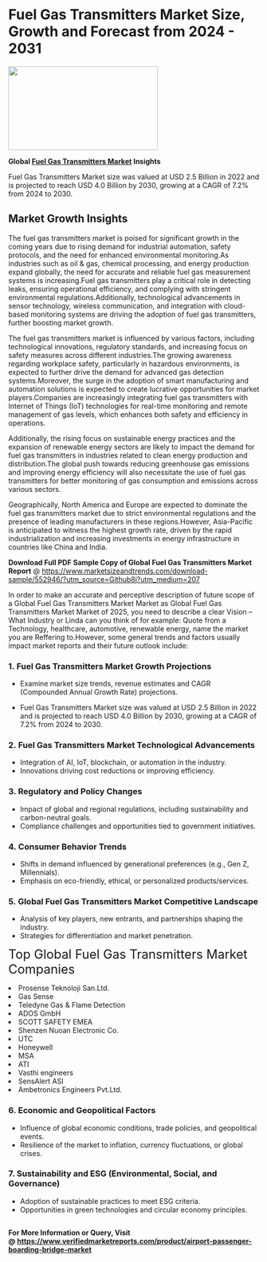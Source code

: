 <H1>Fuel Gas Transmitters Market Size, Growth and Forecast from 2024 - 2031</H1><img class="aligncenter size-medium wp-image-584254" src="https://thirdeyenews.in/wp-content/uploads/2024/09/Global-Market-Research-300x168.jpeg" alt="" width="300" height="168" /><p><strong>Global&nbsp;<a href="https://www.marketsizeandtrends.com/download-sample/552946/?utm_source=Github8j?utm_medium=207">Fuel Gas Transmitters Market</a> Insights</strong></p><p>Fuel Gas Transmitters Market size was valued at USD 2.5 Billion in 2022 and is projected to reach USD 4.0 Billion by 2030, growing at a CAGR of 7.2% from 2024 to 2030.</p><p><h2>Market Growth Insights</h2> <p>The fuel gas transmitters market is poised for significant growth in the coming years due to rising demand for industrial automation, safety protocols, and the need for enhanced environmental monitoring.As industries such as oil & gas, chemical processing, and energy production expand globally, the need for accurate and reliable fuel gas measurement systems is increasing.Fuel gas transmitters play a critical role in detecting leaks, ensuring operational efficiency, and complying with stringent environmental regulations.Additionally, technological advancements in sensor technology, wireless communication, and integration with cloud-based monitoring systems are driving the adoption of fuel gas transmitters, further boosting market growth.</p> <p>The fuel gas transmitters market is influenced by various factors, including technological innovations, regulatory standards, and increasing focus on safety measures across different industries.The growing awareness regarding workplace safety, particularly in hazardous environments, is expected to further drive the demand for advanced gas detection systems.Moreover, the surge in the adoption of smart manufacturing and automation solutions is expected to create lucrative opportunities for market players.Companies are increasingly integrating fuel gas transmitters with Internet of Things (IoT) technologies for real-time monitoring and remote management of gas levels, which enhances both safety and efficiency in operations.</p> <p>Additionally, the rising focus on sustainable energy practices and the expansion of renewable energy sectors are likely to impact the demand for fuel gas transmitters in industries related to clean energy production and distribution.The global push towards reducing greenhouse gas emissions and improving energy efficiency will also necessitate the use of fuel gas transmitters for better monitoring of gas consumption and emissions across various sectors.</p> <p>Geographically, North America and Europe are expected to dominate the fuel gas transmitters market due to strict environmental regulations and the presence of leading manufacturers in these regions.However, Asia-Pacific is anticipated to witness the highest growth rate, driven by the rapid industrialization and increasing investments in energy infrastructure in countries like China and India.</p> <p><span class=""><strong>Download Full PDF Sample Copy of Global Fuel Gas Transmitters Market Report</strong> @ <a href="https://www.marketsizeandtrends.com/download-sample/552946/?utm_source=Github8j?utm_medium=207" target="_blank">https://www.marketsizeandtrends.com/download-sample/552946/?utm_source=Github8j?utm_medium=207</a></span></p><p>In order to make an accurate and perceptive description of future scope of a Global&nbsp;Fuel Gas Transmitters Market Market as Global&nbsp;Fuel Gas Transmitters Market Market of 2025, you need to describe a clear Vision &ndash; What Industry or Linda can you think of for example: Quote from a Technology, healthcare, automotive, renewable energy, name the market you are Reffering to.However, some general trends and factors usually impact market reports and their future outlook include:</p><h3>1.&nbsp;<strong>Fuel Gas Transmitters Market Growth Projections</strong></h3><ul><li>Examine market size trends, revenue estimates and CAGR (Compounded Annual Growth Rate) projections.</li><li><p>Fuel Gas Transmitters Market size was valued at USD 2.5 Billion in 2022 and is projected to reach USD 4.0 Billion by 2030, growing at a CAGR of 7.2% from 2024 to 2030.</p></li></ul><h3>2.&nbsp;<strong>Fuel Gas Transmitters Market Technological Advancements</strong></h3><ul><li>Integration of AI, IoT, blockchain, or automation in the industry.</li><li>Innovations driving cost reductions or improving efficiency.</li></ul><h3>3.&nbsp;<strong>Regulatory and Policy Changes</strong></h3><ul><li>Impact of global and regional regulations, including sustainability and carbon-neutral goals.</li><li>Compliance challenges and opportunities tied to government initiatives.</li></ul><h3>4.&nbsp;<strong>Consumer Behavior Trends</strong></h3><ul><li>Shifts in demand influenced by generational preferences (e.g., Gen Z, Millennials).</li><li>Emphasis on eco-friendly, ethical, or personalized products/services.</li></ul><h3>5.&nbsp;<strong>Global Fuel Gas Transmitters Market Competitive Landscape</strong></h3><ul><li>Analysis of key players, new entrants, and partnerships shaping the industry.</li><li>Strategies for differentiation and market penetration.</li></ul><p data-pm-slice="1 1 []"><span style="color: inherit; font-family: inherit; font-size: 25px;">Top Global Fuel Gas Transmitters Market Companies</span></p><div class="" data-test-id=""><p><li>Prosense Teknoloji San.Ltd.</li><li> Gas Sense</li><li> Teledyne Gas & Flame Detection</li><li> ADOS GmbH</li><li> SCOTT SAFETY EMEA</li><li> Shenzen Nuoan Electronic Co.</li><li> UTC</li><li> Honeywell</li><li> MSA</li><li> ATI</li><li> Vasthi engineers</li><li> SensAlert ASI</li><li> Ambetronics Engineers Pvt.Ltd.</li></p></div><h3>6.&nbsp;<strong>Economic and Geopolitical Factors</strong></h3><ul><li>Influence of global economic conditions, trade policies, and geopolitical events.</li><li>Resilience of the market to inflation, currency fluctuations, or global crises.</li></ul><h3>7.&nbsp;<strong>Sustainability and ESG (Environmental, Social, and Governance)</strong></h3><ul><li>Adoption of sustainable practices to meet ESG criteria.</li><li>Opportunities in green technologies and circular economy principles.</li></ul><h2><strong style="font-size: 14px;">For More Information or Query, Visit @&nbsp;</strong><a style="background-color: #ffffff; font-size: 14px;" href="https://www.marketsizeandtrends.com/report/fuel-gas-transmitters-market/" target="_blank">https://www.verifiedmarketreports.com/product/airport-passenger-boarding-bridge-market</a></h2>